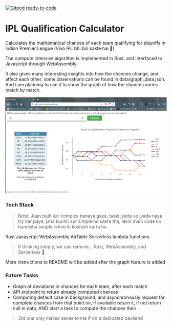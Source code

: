 [![Gitpod ready-to-code](https://img.shields.io/badge/Gitpod-ready--to--code-blue?logo=gitpod)](https://gitpod.io/#https://github.com/adi-g15/ipl_pred)

# IPL Qualification Calculator

Calculates the mathematical chances of each team qualifying for playoffs in Indian Premier League (Vivo IPL bhi bol sakte hai 🙂)

The compute intensive algorithm is implemented in Rust, and interfaced to Javascript through WebAssembly.

It also gives many interesting insights into how the chances change, and affect each other, some observations can be found in data/graph_data.json. And i am planning to use it to show the graph of how the chances varies match by match.

![Screenshot](ss.png)

### Tech Stack

> Note: Jaan bujh kar complex banaya gaya, taaki jyada se jyada naya try kar paye, jaha kuchh aur simple ho sakta tha, lekin main code ko hamesha simple rkhne ki koshish karta hu

Rust
Javascript
WebAssembly
AirTable
Serverless lambda functions

> If thinking simply, we can remove... Rust, WebAssembly, and Serverless 🙂

More instructions to README will be added after the graph feature is added

### Future Tasks

* Graph of deviations in chances for each team, after each match
* API endpoint to return already computed chances
* Computing default case in background, and asynchronously request for complete chances from that point on, if available return it, if not return null in data, AND start a task to compute the chances then

> 3rd one only makes sense to me if on a dedicated backend

